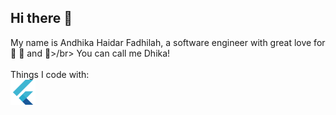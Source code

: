 ## Hi there 👋

<div>
  My name is Andhika Haidar Fadhilah, a software engineer with great love for 🍚 🍝 and 🍅>/br>
  You can call me Dhika!
  <br/>
  <br/>
  Things I code with:
</div>
<div>
  <img src="https://github.com/devicons/devicon/blob/master/icons/flutter/flutter-original.svg" title="Flutter" alt="Flutter" width="40" height="40"/>&nbsp;
<div>

